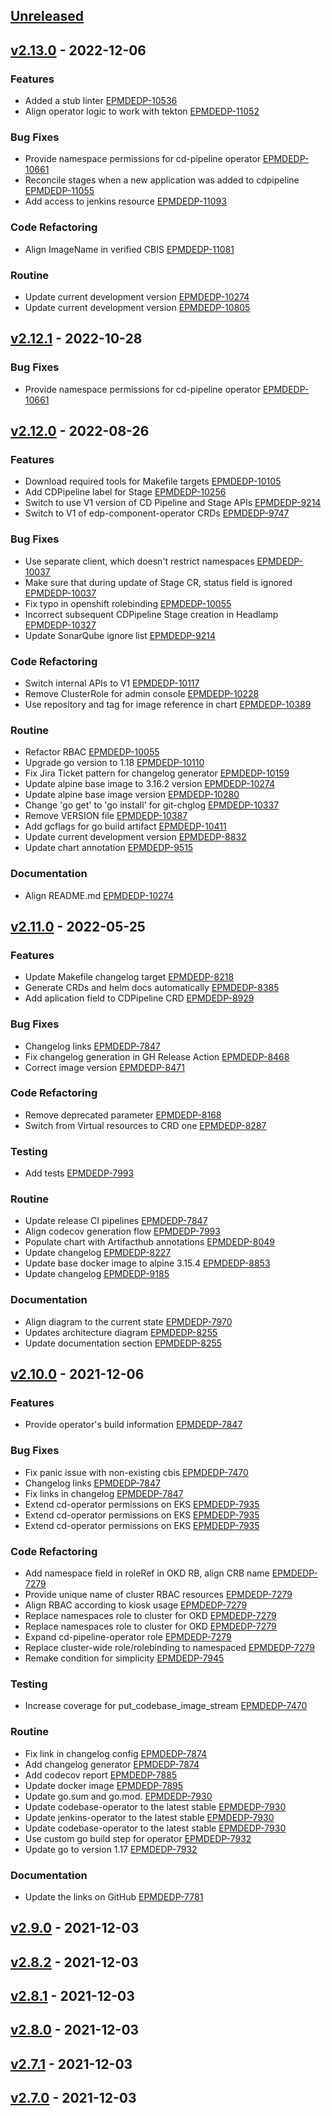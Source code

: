 <a name="unreleased"></a>
## [Unreleased]


<a name="v2.13.0"></a>
## [v2.13.0] - 2022-12-06
### Features

- Added a stub linter [EPMDEDP-10536](https://jiraeu.epam.com/browse/EPMDEDP-10536)
- Align operator logic to work with tekton [EPMDEDP-11052](https://jiraeu.epam.com/browse/EPMDEDP-11052)

### Bug Fixes

- Provide namespace permissions for cd-pipeline operator [EPMDEDP-10661](https://jiraeu.epam.com/browse/EPMDEDP-10661)
- Reconcile stages when a new application was added to cdpipeline [EPMDEDP-11055](https://jiraeu.epam.com/browse/EPMDEDP-11055)
- Add access to jenkins resource [EPMDEDP-11093](https://jiraeu.epam.com/browse/EPMDEDP-11093)

### Code Refactoring

- Align ImageName in verified CBIS [EPMDEDP-11081](https://jiraeu.epam.com/browse/EPMDEDP-11081)

### Routine

- Update current development version [EPMDEDP-10274](https://jiraeu.epam.com/browse/EPMDEDP-10274)
- Update current development version [EPMDEDP-10805](https://jiraeu.epam.com/browse/EPMDEDP-10805)


<a name="v2.12.1"></a>
## [v2.12.1] - 2022-10-28
### Bug Fixes

- Provide namespace permissions for cd-pipeline operator [EPMDEDP-10661](https://jiraeu.epam.com/browse/EPMDEDP-10661)


<a name="v2.12.0"></a>
## [v2.12.0] - 2022-08-26
### Features

- Download required tools for Makefile targets [EPMDEDP-10105](https://jiraeu.epam.com/browse/EPMDEDP-10105)
- Add CDPipeline label for Stage [EPMDEDP-10256](https://jiraeu.epam.com/browse/EPMDEDP-10256)
- Switch to use V1 version of CD Pipeline and Stage APIs [EPMDEDP-9214](https://jiraeu.epam.com/browse/EPMDEDP-9214)
- Switch to V1 of edp-component-operator CRDs [EPMDEDP-9747](https://jiraeu.epam.com/browse/EPMDEDP-9747)

### Bug Fixes

- Use separate client, which doesn't restrict namespaces [EPMDEDP-10037](https://jiraeu.epam.com/browse/EPMDEDP-10037)
- Make sure that during update of Stage CR, status field is ignored [EPMDEDP-10037](https://jiraeu.epam.com/browse/EPMDEDP-10037)
- Fix typo in openshift rolebinding [EPMDEDP-10055](https://jiraeu.epam.com/browse/EPMDEDP-10055)
- Incorrect subsequent CDPipeline Stage creation in Headlamp [EPMDEDP-10327](https://jiraeu.epam.com/browse/EPMDEDP-10327)
- Update SonarQube ignore list [EPMDEDP-9214](https://jiraeu.epam.com/browse/EPMDEDP-9214)

### Code Refactoring

- Switch internal APIs to V1 [EPMDEDP-10117](https://jiraeu.epam.com/browse/EPMDEDP-10117)
- Remove ClusterRole for admin console [EPMDEDP-10228](https://jiraeu.epam.com/browse/EPMDEDP-10228)
- Use repository and tag for image reference in chart [EPMDEDP-10389](https://jiraeu.epam.com/browse/EPMDEDP-10389)

### Routine

- Refactor RBAC [EPMDEDP-10055](https://jiraeu.epam.com/browse/EPMDEDP-10055)
- Upgrade go version to 1.18 [EPMDEDP-10110](https://jiraeu.epam.com/browse/EPMDEDP-10110)
- Fix Jira Ticket pattern for changelog generator [EPMDEDP-10159](https://jiraeu.epam.com/browse/EPMDEDP-10159)
- Update alpine base image to 3.16.2 version [EPMDEDP-10274](https://jiraeu.epam.com/browse/EPMDEDP-10274)
- Update alpine base image version [EPMDEDP-10280](https://jiraeu.epam.com/browse/EPMDEDP-10280)
- Change 'go get' to 'go install' for git-chglog [EPMDEDP-10337](https://jiraeu.epam.com/browse/EPMDEDP-10337)
- Remove VERSION file [EPMDEDP-10387](https://jiraeu.epam.com/browse/EPMDEDP-10387)
- Add gcflags for go build artifact [EPMDEDP-10411](https://jiraeu.epam.com/browse/EPMDEDP-10411)
- Update current development version [EPMDEDP-8832](https://jiraeu.epam.com/browse/EPMDEDP-8832)
- Update chart annotation [EPMDEDP-9515](https://jiraeu.epam.com/browse/EPMDEDP-9515)

### Documentation

- Align README.md [EPMDEDP-10274](https://jiraeu.epam.com/browse/EPMDEDP-10274)


<a name="v2.11.0"></a>
## [v2.11.0] - 2022-05-25
### Features

- Update Makefile changelog target [EPMDEDP-8218](https://jiraeu.epam.com/browse/EPMDEDP-8218)
- Generate CRDs and helm docs automatically [EPMDEDP-8385](https://jiraeu.epam.com/browse/EPMDEDP-8385)
- Add aplication field to CDPipeline CRD [EPMDEDP-8929](https://jiraeu.epam.com/browse/EPMDEDP-8929)

### Bug Fixes

- Changelog links [EPMDEDP-7847](https://jiraeu.epam.com/browse/EPMDEDP-7847)
- Fix changelog generation in GH Release Action [EPMDEDP-8468](https://jiraeu.epam.com/browse/EPMDEDP-8468)
- Correct image version [EPMDEDP-8471](https://jiraeu.epam.com/browse/EPMDEDP-8471)

### Code Refactoring

- Remove deprecated parameter [EPMDEDP-8168](https://jiraeu.epam.com/browse/EPMDEDP-8168)
- Switch from Virtual resources to CRD one [EPMDEDP-8287](https://jiraeu.epam.com/browse/EPMDEDP-8287)

### Testing

- Add tests [EPMDEDP-7993](https://jiraeu.epam.com/browse/EPMDEDP-7993)

### Routine

- Update release CI pipelines [EPMDEDP-7847](https://jiraeu.epam.com/browse/EPMDEDP-7847)
- Align codecov generation flow [EPMDEDP-7993](https://jiraeu.epam.com/browse/EPMDEDP-7993)
- Populate chart with Artifacthub annotations [EPMDEDP-8049](https://jiraeu.epam.com/browse/EPMDEDP-8049)
- Update changelog [EPMDEDP-8227](https://jiraeu.epam.com/browse/EPMDEDP-8227)
- Update base docker image to alpine 3.15.4 [EPMDEDP-8853](https://jiraeu.epam.com/browse/EPMDEDP-8853)
- Update changelog [EPMDEDP-9185](https://jiraeu.epam.com/browse/EPMDEDP-9185)

### Documentation

- Align diagram to the current state [EPMDEDP-7970](https://jiraeu.epam.com/browse/EPMDEDP-7970)
- Updates architecture diagram [EPMDEDP-8255](https://jiraeu.epam.com/browse/EPMDEDP-8255)
- Update documentation section [EPMDEDP-8255](https://jiraeu.epam.com/browse/EPMDEDP-8255)


<a name="v2.10.0"></a>
## [v2.10.0] - 2021-12-06
### Features

- Provide operator's build information [EPMDEDP-7847](https://jiraeu.epam.com/browse/EPMDEDP-7847)

### Bug Fixes

- Fix panic issue with non-existing cbis [EPMDEDP-7470](https://jiraeu.epam.com/browse/EPMDEDP-7470)
- Changelog links [EPMDEDP-7847](https://jiraeu.epam.com/browse/EPMDEDP-7847)
- Fix links in changelog [EPMDEDP-7847](https://jiraeu.epam.com/browse/EPMDEDP-7847)
- Extend cd-operator permissions on EKS [EPMDEDP-7935](https://jiraeu.epam.com/browse/EPMDEDP-7935)
- Extend cd-operator permissions on EKS [EPMDEDP-7935](https://jiraeu.epam.com/browse/EPMDEDP-7935)
- Extend cd-operator permissions on EKS [EPMDEDP-7935](https://jiraeu.epam.com/browse/EPMDEDP-7935)

### Code Refactoring

- Add namespace field in roleRef in OKD RB, align CRB name [EPMDEDP-7279](https://jiraeu.epam.com/browse/EPMDEDP-7279)
- Provide unique name of cluster RBAC resources [EPMDEDP-7279](https://jiraeu.epam.com/browse/EPMDEDP-7279)
- Align RBAC according to kiosk usage [EPMDEDP-7279](https://jiraeu.epam.com/browse/EPMDEDP-7279)
- Replace namespaces role to cluster for OKD [EPMDEDP-7279](https://jiraeu.epam.com/browse/EPMDEDP-7279)
- Replace namespaces role to cluster for OKD [EPMDEDP-7279](https://jiraeu.epam.com/browse/EPMDEDP-7279)
- Expand cd-pipeline-operator role [EPMDEDP-7279](https://jiraeu.epam.com/browse/EPMDEDP-7279)
- Replace cluster-wide role/rolebinding to namespaced [EPMDEDP-7279](https://jiraeu.epam.com/browse/EPMDEDP-7279)
- Remake condition for simplicity [EPMDEDP-7945](https://jiraeu.epam.com/browse/EPMDEDP-7945)

### Testing

- Increase coverage for put_codebase_image_stream [EPMDEDP-7470](https://jiraeu.epam.com/browse/EPMDEDP-7470)

### Routine

- Fix link in changelog config [EPMDEDP-7874](https://jiraeu.epam.com/browse/EPMDEDP-7874)
- Add changelog generator [EPMDEDP-7874](https://jiraeu.epam.com/browse/EPMDEDP-7874)
- Add codecov report [EPMDEDP-7885](https://jiraeu.epam.com/browse/EPMDEDP-7885)
- Update docker image [EPMDEDP-7895](https://jiraeu.epam.com/browse/EPMDEDP-7895)
- Update go.sum and go.mod. [EPMDEDP-7930](https://jiraeu.epam.com/browse/EPMDEDP-7930)
- Update codebase-operator to the latest stable [EPMDEDP-7930](https://jiraeu.epam.com/browse/EPMDEDP-7930)
- Update jenkins-operator to the latest stable [EPMDEDP-7930](https://jiraeu.epam.com/browse/EPMDEDP-7930)
- Update codebase-operator to the latest stable [EPMDEDP-7930](https://jiraeu.epam.com/browse/EPMDEDP-7930)
- Use custom go build step for operator [EPMDEDP-7932](https://jiraeu.epam.com/browse/EPMDEDP-7932)
- Update go to version 1.17 [EPMDEDP-7932](https://jiraeu.epam.com/browse/EPMDEDP-7932)

### Documentation

- Update the links on GitHub [EPMDEDP-7781](https://jiraeu.epam.com/browse/EPMDEDP-7781)


<a name="v2.9.0"></a>
## [v2.9.0] - 2021-12-03

<a name="v2.8.2"></a>
## [v2.8.2] - 2021-12-03

<a name="v2.8.1"></a>
## [v2.8.1] - 2021-12-03

<a name="v2.8.0"></a>
## [v2.8.0] - 2021-12-03

<a name="v2.7.1"></a>
## [v2.7.1] - 2021-12-03

<a name="v2.7.0"></a>
## [v2.7.0] - 2021-12-03

[Unreleased]: https://github.com/epam/edp-cd-pipeline-operator/compare/v2.13.0...HEAD
[v2.13.0]: https://github.com/epam/edp-cd-pipeline-operator/compare/v2.12.1...v2.13.0
[v2.12.1]: https://github.com/epam/edp-cd-pipeline-operator/compare/v2.12.0...v2.12.1
[v2.12.0]: https://github.com/epam/edp-cd-pipeline-operator/compare/v2.11.0...v2.12.0
[v2.11.0]: https://github.com/epam/edp-cd-pipeline-operator/compare/v2.10.0...v2.11.0
[v2.10.0]: https://github.com/epam/edp-cd-pipeline-operator/compare/v2.9.0...v2.10.0
[v2.9.0]: https://github.com/epam/edp-cd-pipeline-operator/compare/v2.8.2...v2.9.0
[v2.8.2]: https://github.com/epam/edp-cd-pipeline-operator/compare/v2.8.1...v2.8.2
[v2.8.1]: https://github.com/epam/edp-cd-pipeline-operator/compare/v2.8.0...v2.8.1
[v2.8.0]: https://github.com/epam/edp-cd-pipeline-operator/compare/v2.7.1...v2.8.0
[v2.7.1]: https://github.com/epam/edp-cd-pipeline-operator/compare/v2.7.0...v2.7.1
[v2.7.0]: https://github.com/epam/edp-cd-pipeline-operator/compare/v2.3.0-58...v2.7.0
